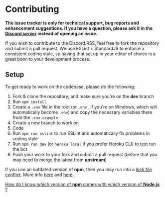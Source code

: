 # Contributing

**The issue tracker is only for technical support, bug reports and enhancement suggestions.
If you have a question, please ask it in the [Discord server](https://discord.gg/pudv7Rx) instead of opening an issue.**

If you wish to contribute to the Discord.RSS, feel free to fork the repository and submit a pull request.
We use ESLint + StandardJS to enforce a consistent coding style, so having that set up in your editor of choice is a great boon to your development process.

## Setup

To get ready to work on the codebase, please do the following:

1. Fork & clone the repository, and make sure you're on the **dev** branch
2. Run `npm install`
3. Create a `.env` file in the root (or `.env.` if you're on Windows, which will automatically become `.env`) and copy the necessary variables there from the `.env.example`
4. Create a new branch to work on
5. Code
6. Run `npm run eslint` to run ESLint and automatically fix problems in coding style
7. Run `npm run dev` (or `heroku local` if you prefer Heroku CLI) to test run the bot
8. Push your work to your fork and submit a pull request (before that you may need to merge the latest from **upstream**)

If you use an outdated version of **npm**, then you may run into a [lock file conflict](https://docs.npmjs.com/files/package-locks#resolving-lockfile-conflicts).
More info [here](https://github.com/npm/npm/issues/20434) and [here](https://github.com/npm/npm/issues/20891).

[How do I know which version of **npm** comes with which version of **Node.js** ?](https://nodejs.org/en/download/releases/)
